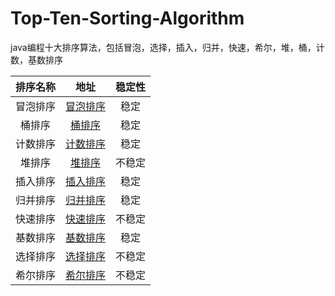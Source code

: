 # Top-Ten-Sorting-Algorithm
java编程十大排序算法，包括冒泡，选择，插入，归并，快速，希尔，堆，桶，计数，基数排序

| 排序名称       | 地址    |  稳定性 | 
| :--------:   | :-----:   | :----: | 
| 冒泡排序        | [冒泡排序](https://github.com/winterzhcq/Top-Ten-Sorting-Algorithm/tree/master/bubblesort "冒泡排序")      |   稳定    | 
| 桶排序      | [桶排序](https://github.com/winterzhcq/Top-Ten-Sorting-Algorithm/tree/master/bucketsort "桶排序")      |   稳定    |
| 计数排序        | [计数排序 ](https://github.com/winterzhcq/Top-Ten-Sorting-Algorithm/tree/master/countsort "计数排序")     |   稳定    |
| 堆排序        | [堆排序](https://github.com/winterzhcq/Top-Ten-Sorting-Algorithm/tree/master/heapsort "堆排序")     |   不稳定    |
| 插入排序        | [插入排序](https://github.com/winterzhcq/Top-Ten-Sorting-Algorithm/tree/master/insertsort "插入排序")     |   稳定    |
| 归并排序        | [归并排序 ](https://github.com/winterzhcq/Top-Ten-Sorting-Algorithm/tree/master/mergesort "归并排序")    |   稳定    |
| 快速排序        | [快速排序 ](https://github.com/winterzhcq/Top-Ten-Sorting-Algorithm/tree/master/quicksort "快速排序")      |   不稳定    |
| 基数排序       | [基数排序](https://github.com/winterzhcq/Top-Ten-Sorting-Algorithm/tree/master/radixsort "基数排序")     |   稳定   |
| 选择排序       | [选择排序 ](https://github.com/winterzhcq/Top-Ten-Sorting-Algorithm/tree/master/selectsort "选择排序")      |   不稳定    |
| 希尔排序       | [希尔排序](https://github.com/winterzhcq/Top-Ten-Sorting-Algorithm/tree/master/shellsort "希尔排序")     |   不稳定    |
